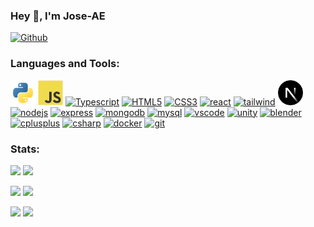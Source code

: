 ### Hey 👋, I'm Jose-AE

[![Github](https://img.shields.io/github/followers/Jose-AE?label=Follow&style=social)](https://github.com/Jose-AE)


<h3 align="left">Languages and Tools:</h3>
<p align="left">



<a href="https://www.python.org" target="_blank" rel="noreferrer"><span><img src="https://raw.githubusercontent.com/devicons/devicon/master/icons/python/python-original.svg" alt="python" width="40" height="40"/></span></a>
<a href="https://developer.mozilla.org/en-US/docs/Web/JavaScript" target="_blank" rel="noreferrer"><span><img src="https://raw.githubusercontent.com/devicons/devicon/master/icons/javascript/javascript-original.svg" alt="javascript" width="40" height="40"/></span></a>
<a href="https://www.typescriptlang.org/" target="_blank" rel="noreferrer"><span><img src="https://www.svgrepo.com/show/354478/typescript-icon.svg" alt="Typescript" width="40" height="40"/></span></a>
<a href="https://developer.mozilla.org/en-US/docs/Glossary/HTML5" target="_blank" rel="noreferrer"><span><img src="https://raw.githubusercontent.com/danielcranney/readme-generator/main/public/icons/skills/html5-colored.svg" width="36" height="36" alt="HTML5"/></span></a>
<a href="https://www.w3.org/TR/CSS/#css" target="_blank" rel="noreferrer"><span><img src="https://raw.githubusercontent.com/danielcranney/readme-generator/main/public/icons/skills/css3-colored.svg" width="36" height="36" alt="CSS3"/></span></a>
<a href="https://reactjs.org/" target="_blank" rel="noreferrer"><span><img src="https://cdn.icon-icons.com/icons2/2415/PNG/512/react_original_logo_icon_146374.png" alt="react" width="40" height="40"/></span></a>
<a href="https://tailwindcss.com/" target="_blank" rel="noreferrer"><span><img src="https://www.svgrepo.com/show/374118/tailwind.svg" alt="tailwind" width="40" height="40"/></span></a>
<a href="https://nextjs.org/" target="_blank" rel="noreferrer"><span><img src="/assets/nextjs-icon.svg" alt="nextjs" width="40" height="40"/></span></a>
<a href="https://nodejs.org" target="_blank" rel="noreferrer"><span><img src="https://www.svgrepo.com/show/378837/node.svg" alt="nodejs" width="40" height="40"/></span></a>
<a href="https://expressjs.com" target="_blank" rel="noreferrer"><span><img src="https://i.imgur.com/YbOCE2o.png" alt="express" width="40" height="40"/></span></a>
<a href="https://www.mongodb.com/" target="_blank" rel="noreferrer"><span><img src="https://www.svgrepo.com/show/331488/mongodb.svg" alt="mongodb" width="40" height="40"/></span></a>
<a href="https://www.mysql.com/" target="_blank" rel="noreferrer"><span><img src="https://www.freepnglogos.com/uploads/logo-mysql-png/logo-mysql-mysql-logo-png-images-are-download-crazypng-21.png" alt="mysql" width="40" height="40"/></span></a>
<a href="https://code.visualstudio.com/" target="_blank" rel="noreferrer"><span><img src="https://i.imgur.com/3A2yN9n.png" alt="vscode" width="40" height="40"/></span></a>
<a href="https://unity.com/" target="_blank" rel="noreferrer"><span><img src="https://i.redd.it/tu3gt6ysfxq71.png" alt="unity" width="40" height="40"/></span></a>
<a href="https://www.blender.org/" target="_blank" rel="noreferrer"><span><img src="https://upload.wikimedia.org/wikipedia/commons/thumb/0/0c/Blender_logo_no_text.svg/512px-Blender_logo_no_text.svg.png" alt="blender" width="47" height="40"/></span></a>
<a href="https://www.w3schools.com/cpp/" target="_blank" rel="noreferrer"><span><img src="https://upload.wikimedia.org/wikipedia/commons/1/18/ISO_C%2B%2B_Logo.svg" alt="cplusplus" width="40" height="40"/></span></a>
<a href="https://www.w3schools.com/cs/" target="_blank" rel="noreferrer"><span><img src="https://cdn.cdnlogo.com/logos/c/68/c-sharp-800x800.png" alt="csharp" width="40" height="40"/></span></a>
<a href="https://www.docker.com/" target="_blank" rel="noreferrer"><span><img src="https://www.svgrepo.com/show/452192/docker.svg" alt="docker" width="40" height="40"/></span></a>
<a href="https://git-scm.com/" target="_blank" rel="noreferrer"><span><img src="https://www.svgrepo.com/show/303548/git-icon-logo.svg" alt="git" width="40" height="40"/></span></a>


<h3 align="left">Stats:</h3>


[![](https://github-readme-stats.vercel.app/api?username=Jose-AE&theme=github_dark&border_color=2e343b&title_color=0366d6&rank_icon=percentile&show_icons=true#gh-dark-mode-only)](https://github.com/Jose-AE#gh-dark-mode-only)
[![](https://github-readme-stats.vercel.app/api?username=Jose-AE&theme=default&title_color=0366d6&rank_icon=percentile&show_icons=true#gh-light-mode-only)](https://github.com/Jose-AE#gh-light-mode-only)

[![](https://github-readme-stats-git-master-joseaes-projects.vercel.app/api/wakatime?username=Jose_AE&layout=compact&theme=github_dark#gh-dark-mode-only)](https://github.com/Jose-AE#gh-dark-mode-only)
[![](https://github-readme-stats-git-master-joseaes-projects.vercel.app/api/wakatime?username=Jose_AE&layout=compact&theme=default#gh-light-mode-only)](https://github.com/Jose-AE#gh-light-mode-only)

[![](https://github-profile-summary-cards.vercel.app/api/cards/profile-details?username=Jose-AE&theme=github_dark#gh-dark-mode-only)](https://github.com/Jose-AE#gh-dark-mode-only)
[![](https://github-profile-summary-cards.vercel.app/api/cards/profile-details?username=Jose-AE&theme=github#gh-light-mode-only)](https://github.com/Jose-AE#gh-light-mode-only)

